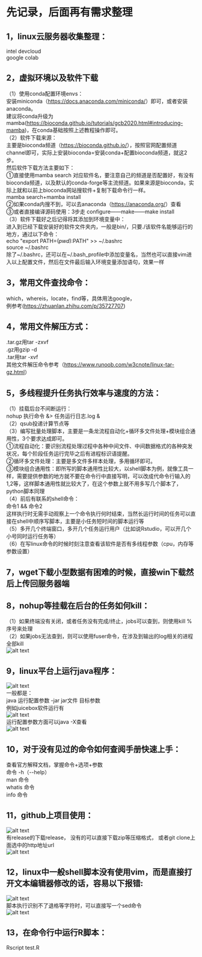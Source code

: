 # 先记录，后面再有需求整理
## 1，linux云服务器收集整理：
intel devcloud  
google colab  
## 2，虚拟环境以及软件下载
（1）使用conda配置环境envs：  
安装miniconda（<https://docs.anaconda.com/miniconda/>）即可，或者安装anaconda。  
建议将conda升级为mamba(<https://bioconda.github.io/tutorials/gcb2020.html#introducing-mamba>)，在conda基础按照上述教程操作即可。  
（2）软件下载来源：  
主要是bioconda频道（<https://bioconda.github.io/>），按照官网配置频道channel即可，实际上安装bioconda=安装conda+配置bioconda频道，就这2步。  
然后软件下载方法主要如下：  
①直接使用mamba search 对应软件名，要注意自己的频道是否配置好，有没有bioconda频道，以及默认的conda-forge等主流频道。如果来源是bioconda，实际上就和以前上bioconda网站搜软件+复制下载命令行一样。  
mamba search+mamba install  
②如果conda内搜不到，可以去anaconda（<https://anaconda.org/>）查看  
③或者直接编译源码使用：3步走 configure——make——make install  
（3）软件下载好之后记得将其添加到环境变量中：  
进入到已经下载安装好的软件文件夹内，一般是bin/，只要./该软件名能够运行的地方，通过以下命令：  
echo "export PATH=$(pwd):$PATH" >> ~/.bashrc  
source ~/.bashrc  
除了~/.bashrc，还可以在~/.bash_profile中添加变量名，当然也可以直接vim进入以上配置文件，然后在文件最后输入环境变量添加语句，效果一样  
## 3，常用文件查找命令：  
which，whereis，locate，find等，具体用法google，  
例参考(<https://zhuanlan.zhihu.com/p/35727707>)  
## 4，常用文件解压方式：      
.tar.gz用tar -zxvf  
.gz用gzip -d   
.tar用tar -xvf   
其他文件解压命令参考（<https://www.runoob.com/w3cnote/linux-tar-gz.html>）
## 5，多线程提升任务执行效率与速度的方法：  
（1）挂载后台不间断运行：  
nohup 执行命令 &> 任务运行日志.log &  
（2）qsub投递计算节点等  
（3）编写批量处理脚本，主要是一条龙流程自动化+循环多文件处理+模块组合通用性，3个要求达成即可。  
①流程自动化：要识别流程处理过程中各种中间文件、中间数据格式的各种突发状况，每个阶段任务运行完毕之后有进程标识语提醒。  
②循环多文件处理：主要是多文件多样本处理，多用循环即可。  
③模块组合通用性：即所写的脚本通用性比较大，以shell脚本为例，就像工具一样，需要提供参数的地方就不要在命令行中直接写明，可以改成代命令行输入的$1,$2等，这样脚本通用性就比较大了，在这个参数上就不用多写几个脚本了，python脚本同理  
（4）前后有联系的shell命令：  
命令1 && 命令2   
这样执行时无需手动观察上一个命令执行何时结束，当然长运行时间的任务可以直接在shell中顺序写脚本，主要是小任务短时间的脚本运行等  
（5）多开几个终端窗口，多开几个任务运行用户（比如说Rstudio，可以开几个小号同时运行任务等）  
（6）在写linux命令的时候时刻注意查看该软件是否有多线程参数（cpu，内存等参数设置）  
## 7，wget下载小型数据有困难的时候，直接win下载然后上传回服务器端  
## 8，nohup等挂载在后台的任务如何kill：  
（1）如果终端没有关闭，或者任务没有完成/终止，jobs可以查到，则使用kill %序号来处理  
（2）如果jobs无法查到，则可以使用fuser命令，在涉及到输出的log相关的进程全部kill  
![alt text](image-1.png)  
## 9，linux平台上运行java程序：
![alt text](image-2.png)  
一般都是：  
java 运行配置参数 -jar  jar文件 目标参数  
例如juicebox软件运行有  
![alt text](image-3.png)  
运行配置参数方面可以java -X查看  
![alt text](image-4.png)  
## 10，对于没有见过的命令如何查阅手册快速上手：  
查看官方解释文档，掌握命令+选项+参数  
命令 -h（--help）  
man 命令  
whatis 命令  
info 命令    
## 11，github上项目使用：  
![alt text](image-5.png)  
有release的下载release，
没有的可以直接下载zip等压缩格式，
或者git clone上面选中的http地址url    
![alt text](image-6.png)
## 12，linux中一般shell脚本没有使用vim，而是直接打开文本编辑器修改的话，容易以下报错:  
![alt text](image-7.png)  
脚本执行识别不了退格等字符时，可以直接写一个sed命令  
![alt text](image-8.png)  
## 13，在命令行中运行R脚本：  
Rscript test.R